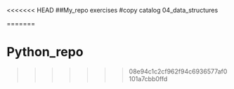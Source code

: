 <<<<<<< HEAD
##My_repo exercises
#copy catalog 04_data_structures

=======
# Python_repo
>>>>>>> 08e94c1c2cf962f94c6936577af0101a7cbb0ffd
